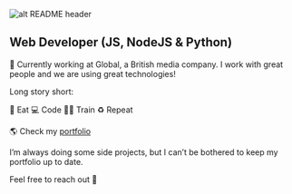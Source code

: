 <p><img src="https://r2.fivemanage.com/qMb3oo97IbyX4d9IgBUE5/va.png" alt="alt README header"></p>
<h2 id="web-developer-js-nodejs--python">Web Developer (JS, NodeJS &amp; Python)</h2>
<p>🔭 Currently working at Global, a British media company. I work with great people and we are using great technologies!</p>
<p>Long story short:</p>
<p>🥑 Eat 💻 Code 💪🏽 Train ♻️ Repeat</p>
<p>🌎 Check my <a href="https://www.ivelin.me/">portfolio</a></p>
<p>I’m always doing some side projects, but I can’t be bothered to keep my portfolio up to date.</p>
<p>Feel free to reach out 💬</p>
<!--
**Iwi4a/iwi4a** is a ✨ _special_ ✨ repository because its `README.md` (this file) appears on your GitHub profile.

Here are some ideas to get you started:

- 🔭 I’m currently working on ...
- 🌱 I’m currently learning ...
- 👯 I’m looking to collaborate on ...
- 🤔 I’m looking for help with ...
- 💬 Ask me about ...
- 📫 How to reach me: ...
- 😄 Pronouns: ...
- ⚡ Fun fact: ...
-->
<div align="center" style="background:#414a50; padding: 25px 0;">
    <a href="https://twitter.com/ThisIsIvoLondon">
        <img src="https://raw.githubusercontent.com/Iwi4a/iwi4a/master/assets/twitter.svg" alt="Follow me on twitter">
    </a>
     <a href="https://www.linkedin.com/in/ivelin-iliev-16272baa/">
        <img src="https://raw.githubusercontent.com/Iwi4a/iwi4a/master/assets/linkedin.svg" alt="Connect on Linkedin">
    </a>
</div>
<hr>
<p>Credits: <a href="https://github.com/Iwi4a">Ivelin Iliev</a></p>
<p>Last Edited on: 25/11/2020</p> 
